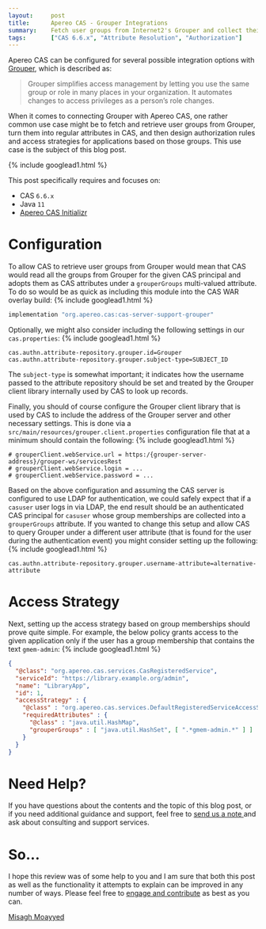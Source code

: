 ```yaml
---
layout:     post
title:      Apereo CAS - Grouper Integrations
summary:    Fetch user groups from Internet2's Grouper and collect their CAS attributes for application access enforcement and better healthcare.
tags:       ["CAS 6.6.x", "Attribute Resolution", "Authorization"]
---
```


Apereo CAS can be configured for several possible integration options with [Grouper](https://incommon.org/software/grouper/), which is described as:

> Grouper simplifies access management by letting you use the same group or role in many places in your organization. It automates changes to access privileges as a person’s role changes. 

When it comes to connecting Grouper with Apereo CAS, one rather common use case might be to fetch and retrieve user groups from Grouper, turn them into regular attributes in CAS, and then design authorization rules and access strategies for applications based on those groups. This use case is the subject of this blog post.

{% include googlead1.html %}

This post specifically requires and focuses on:

- CAS `6.6.x`
- Java `11`
- [Apereo CAS Initializr][initializr] 

# Configuration

To allow CAS to retrieve user groups from Grouper would mean that CAS would read all the groups from Grouper for the given CAS principal and adopts them as CAS attributes under a `grouperGroups` multi-valued attribute. To do so would be as quick as including this module into the CAS WAR overlay build:
{% include googlead1.html %}
```groovy
implementation "org.apereo.cas:cas-server-support-grouper"
```

Optionally, we might also consider including the following settings in our `cas.properties`:
{% include googlead1.html %}
```properties
cas.authn.attribute-repository.grouper.id=Grouper
cas.authn.attribute-repository.grouper.subject-type=SUBJECT_ID
```

The `subject-type` is somewhat important; it indicates how the username passed to the attribute repository should be set and treated by the Grouper client library internally used by CAS to look up records. 

Finally, you should of course configure the Grouper client library that is used by CAS to include the address of the Grouper server and other necessary settings. This is done via a `src/main/resources/grouper.client.properties` configuration file that at a minimum should contain the following:
{% include googlead1.html %}
```properties
# grouperClient.webService.url = https:/{grouper-server-address}/grouper-ws/servicesRest
# grouperClient.webService.login = ...
# grouperClient.webService.password = ...
```

Based on the above configuration and assuming the CAS server is configured to use LDAP for authentication, we could safely expect that if a `casuser` user logs in via LDAP, the end result should be an authenticated CAS principal for `casuser` whose group memberships are collected into a `grouperGroups` attribute. If you wanted to change this setup and allow CAS to query Grouper under a different user attribute (that is found for the user during the authentication event) you might consider setting up the following:
{% include googlead1.html %}
```properties
cas.authn.attribute-repository.grouper.username-attribute=alternative-attribute
```

# Access Strategy

Next, setting up the access strategy based on group memberships should prove quite simple. For example, the below policy grants access to the given application only if the user has a group membership that contains the text `gmem-admin`:
{% include googlead1.html %}
```json
{
  "@class": "org.apereo.cas.services.CasRegisteredService",
  "serviceId": "https://library.example.org/admin",
  "name": "LibraryApp",
  "id": 1,
  "accessStrategy" : {
    "@class" : "org.apereo.cas.services.DefaultRegisteredServiceAccessStrategy",
    "requiredAttributes" : {
      "@class" : "java.util.HashMap",
      "grouperGroups" : [ "java.util.HashSet", [ ".*gmem-admin.*" ] ]
    }
  }
}
```

# Need Help?

If you have questions about the contents and the topic of this blog post, or if you need additional guidance and support, feel free to [send us a note ](/#contact-section-header) and ask about consulting and support services.

# So...

I hope this review was of some help to you and I am sure that both this post as well as the functionality it attempts to explain can be improved in any number of ways. Please feel free to [engage and contribute][contribguide] as best as you can.

[Misagh Moayyed](https://fawnoos.com)

[contribguide]: https://apereo.github.io/cas/developer/Contributor-Guidelines.html
[qrauthn]: https://apereo.github.io/cas/6.6.x/authentication/QRCode-Authentication.html
[initializr]: https://casinit.herokuapp.com